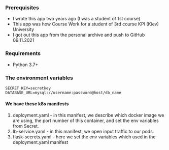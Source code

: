 ### Prerequisites
-  I wrote this app two years ago (I was a student of 1st course)
- This app was how Course Work for a student of 3rd course KPI (Kiev) University
- I got out this app from the personal archive and push to GitHub 09.11.2021 

### Requirements
- Python 3.7+

### The environment variables
```
SECRET_KEY=secretkey
DATABASE_URL=mysql://username:password@host/db_name
```

#### We have these k8s manifests
1. deployment.yaml - in this manifest, we describe which docker image we are using, the port number of this container, and set the env variables from Secret. 
2. lb-service.yaml - in this manifest, we open input traffic to our pods.
3. flask-secrets.yaml - here we set the env variables which used in the deployment.yaml manifest